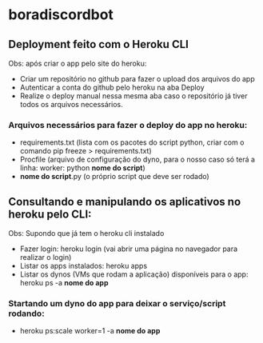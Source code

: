 # boradiscordbot

## Deployment feito com o Heroku CLI

Obs: após criar o app pelo site do heroku:

 - Criar um repositório no github para fazer o upload dos arquivos do app
 - Autenticar a conta do github pelo heroku na aba Deploy
 - Realize o deploy manual nessa mesma aba caso o repositório já tiver todos os arquivos necessários.

### Arquivos necessários para fazer o deploy do app no heroku:

 - requirements.txt (lista com os pacotes do script python, criar com o comando pip freeze > requirements.txt)
 - Procfile (arquivo de configuração do dyno, para o nosso caso só terá a linha: worker: python **nome do script**)
 - **nome do script**.py (o próprio script que deve ser rodado)

## Consultando e manipulando os aplicativos no heroku pelo CLI:

Obs: Supondo que já tem o heroku cli instalado

 - Fazer login: heroku login (vai abrir uma página no navegador para realizar o login)
 - Listar os apps instalados: heroku apps
 - Listar os dynos (VMs que rodam a aplicação) disponíveis para o app: heroku ps -a **nome do app**

### Startando um dyno do app para deixar o serviço/script rodando:
 
 - heroku ps:scale worker=1 -a **nome do app**
